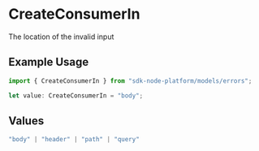 # CreateConsumerIn

The location of the invalid input

## Example Usage

```typescript
import { CreateConsumerIn } from "sdk-node-platform/models/errors";

let value: CreateConsumerIn = "body";
```

## Values

```typescript
"body" | "header" | "path" | "query"
```